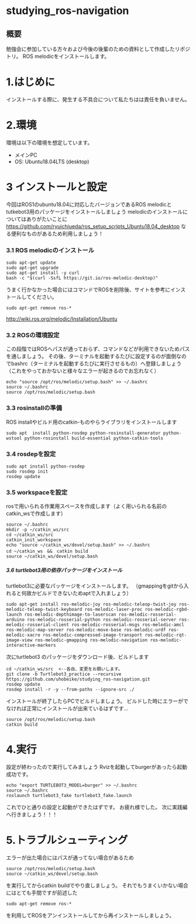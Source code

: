 # studying_ros-navigation

## 概要
勉強会に参加している方々および今後の後輩のための資料として作成したリポジトリ。
ROS melodicをインストールします。

# 1.はじめに
インストールする際に、発生する不具合について私たちはは責任を負いません。
# 2.環境
環境は以下の環境を想定しています。

- メインPC 
 - OS: Ubuntu18.04LTS (desktop) 

# 3 インストールと設定
今回はROS1のubuntu18.04に対応したバージョンであるROS melodicと
tutkebot3用のパッケージをインストールしましょう
melodicのインストールについてはありがたいことに
https://github.com/ryuichiueda/ros_setup_scripts_Ubuntu18.04_desktop
なる便利なものがあるため利用しましょう！


### 3.1 ROS melodicのインストール　
```bash:メインPC
sudo apt-get update
sudo apt-get upgrade
sudo apt-get install -y curl
bash -c "$(curl -SsfL https://git.io/ros-melodic-desktop)"
```
うまく行かなかった場合にはコマンドでROSを削除後、サイトを参考にインストールしてください。
```
sudo apt-get remove ros-*
```

http://wiki.ros.org/melodic/Installation/Ubuntu

### 3.2 ROSの環境設定
この段階ではROSへパスが通っておらず、コマンドなどが利用できないためパスを通しましょう。
その後、ターミナルを起動するたびに設定するのが面倒なのでbashrc（ターミナルを起動するたびに実行させるもの）へ登録しましょう
（これをやっておかないと様々なエラーが起きるのでお忘れなく）

```bash:メインPC
echo "source /opt/ros/melodic/setup.bash" >> ~/.bashrc
source ~/.bashrc
source /opt/ros/melodic/setup.bash
```

### 3.3 rosinstallの準備
ROS installやビルド用のcatkin-ものやらライブラリをインストールします

```bash:メインPC
sudo apt  install python-rosdep python-rosinstall-generator python-wstool python-rosinstall build-essential python-catkin-tools
```

### 3.4 rosdepを設定 
```bash:メインPC
sudo apt install python-rosdep
sudo rosdep init
rosdep update
```

### 3.5 workspaceを設定 
rosで用いられる作業用スペースを作成します（よく用いられる名前のcatkin_wsで作成します）

```bash:メインPC
source ~/.bashrc
mkdir -p ~/catkin_ws/src
cd ~/catkin_ws/src
catkin_init_workspace
echo "source ~/catkin_ws/devel/setup.bash" >> ~/.bashrc
cd ~/catkin_ws　&&　catkin build
source ~/catkin_ws/devel/setup.bash
```
##### 3.6 turtlebot3用の依存パッケージをインストール 
turtlebot3に必要なパッケージをインストールします。
（gmappingをgitから入れると何故かビルドできないためaptで入れましょう）

```bash:メインPC
sudo apt-get install ros-melodic-joy ros-melodic-teleop-twist-joy ros-melodic-teleop-twist-keyboard ros-melodic-laser-proc ros-melodic-rgbd-launch ros-melodic-depthimage-to-laserscan ros-melodic-rosserial-arduino ros-melodic-rosserial-python ros-melodic-rosserial-server ros-melodic-rosserial-client ros-melodic-rosserial-msgs ros-melodic-amcl ros-melodic-map-server ros-melodic-move-base ros-melodic-urdf ros-melodic-xacro ros-melodic-compressed-image-transport ros-melodic-rqt-image-view ros-melodic-gmapping ros-melodic-navigation ros-melodic-interactive-markers
```
次にturtlebot3 のパッケージをダウンロード後、ビルドします

```bash:メインPC
cd ~/catkin_ws/src  <--各自、変更をお願いします。
git clone -b Turtlebot3_practice --recursive https://github.com/uhobeike/studying_ros-navigation.git
rosdep update
rosdep install -r -y --from-paths --ignore-src ./
```

インストールが終了したらPCでビルドしましょう。
ビルドした時にエラーがでなければ正常にインストールが出来ているはずです…

```bash:メインPC
source /opt/ros/melodic/setup.bash
catkin build
```

# 4.実行
設定が終わったので実行してみましょう
Rvizを起動してburgerがあったら起動成功です。

```bash:メインPC
echo "export TURTLEBOT3_MODEL=burger" >> ~/.bashrc
source ~/.bashrc
roslaunch turtlebot3_fake turtlebot3_fake.launch
```

これでひと通りの設定と起動ができたはずです。
お疲れ様でした。
次に実践編へ行きましょう！！！

# 5.トラブルシューティング
エラーが出た場合にはパスが通ってない場合があるため

```
source /opt/ros/melodic/setup.bash
source ~/catkin_ws/devel/setup.bash
```
を実行してからcatkin buildでやり直しましょう。
それでもうまくいかない場合にはとても手間ですが前述した

```
sudo apt-get remove ros-*
```
を利用してROSをアンインストールしてから再インストールしましょう。

